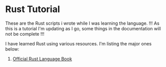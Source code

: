# Rust Tutorial
These are the Rust scripts i wrote while I was learning the language.
!!! As this is a tutorial I'm updating as I go, some things in the documentation will not be complete !!!

I have learned Rust using various resources. I'm listing the major ones below:
1. [Official Rust Language Book](https://doc.rust-lang.org/book/)
